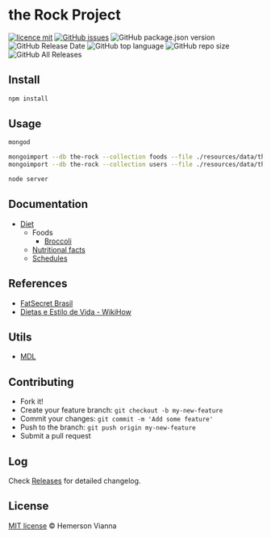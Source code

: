 # the Rock Project

[![licence mit](https://img.shields.io/badge/license-MIT-blue.svg?style=flat-square)](http://hemersonvianna.mit-license.org/)
[![GitHub issues](https://img.shields.io/github/issues/nvich/the-rock-project.svg)](https://github.com/nvich/the-rock-project/issues)
![GitHub package.json version](https://img.shields.io/github/package-json/v/nvich/the-rock-project.svg)
![GitHub Release Date](https://img.shields.io/github/release-date/nvich/the-rock-project.svg)
![GitHub top language](https://img.shields.io/github/languages/top/nvich/the-rock-project.svg)
![GitHub repo size](https://img.shields.io/github/repo-size/nvich/the-rock-project.svg)
![GitHub All Releases](https://img.shields.io/github/downloads/nvich/the-rock-project/total.svg)

## Install

```bash
npm install
```

## Usage

```bash 
mongod
```

```bash 
mongoimport --db the-rock --collection foods --file ./resources/data/the-rock/foods.json
mongoimport --db the-rock --collection users --file ./resources/data/the-rock/users.json
```

```bash
node server
```

## Documentation

- [Diet](resources/doc/diet.md)
  - Foods
    - [Broccoli](resources/doc/foods/broccoli.md)
  - [Nutritional facts](resources/doc/nutritional-facts.md)
  - [Schedules](resources/doc/schedules.md)

## References

- [FatSecret Brasil](http://www.fatsecret.com.br/calorias-nutri%C3%A7%C3%A3o)
- [Dietas e Estilo de Vida - WikiHow](http://pt.wikihow.com/Categoria:Dietas-e-Estilo-de-Vida) 

## Utils

- [MDL](https://getmdl.io/)


## Contributing

- Fork it!
- Create your feature branch: `git checkout -b my-new-feature`
- Commit your changes: `git commit -m 'Add some feature'`
- Push to the branch: `git push origin my-new-feature`
- Submit a pull request

## Log

Check [Releases](https://github.com/nvich/the-rock-project/releases) for detailed changelog.

## License

[MIT license](http://hemersonvianna.mit-license.org/) © Hemerson Vianna
